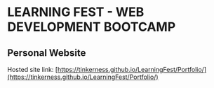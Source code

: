 # LEARNING FEST - WEB DEVELOPMENT BOOTCAMP

## Personal Website

Hosted site link: [https://tinkerness.github.io/LearningFest/Portfolio/](https://tinkerness.github.io/LearningFest/Portfolio/)